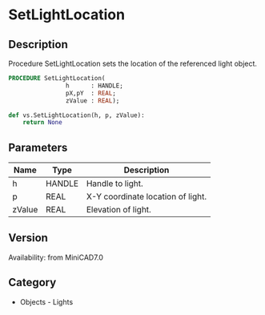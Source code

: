 # SetLightLocation

## Description
Procedure SetLightLocation sets the location of the referenced light object.

```pascal
PROCEDURE SetLightLocation(
				h      : HANDLE;
				pX,pY  : REAL;
				zValue : REAL);
```

```python
def vs.SetLightLocation(h, p, zValue):
    return None
```

## Parameters
|Name|Type|Description|
|---|---|---|
|h|HANDLE|Handle to light.|
|p|REAL|X-Y coordinate location of light.|
|zValue|REAL|Elevation of light.|

## Version
Availability: from MiniCAD7.0

## Category
* Objects - Lights

